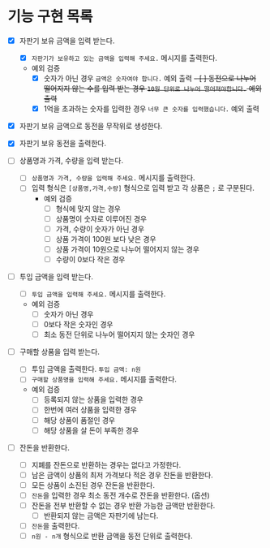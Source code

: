 # 기능 구현 목록

- [X] 자판기 보유 금액을 입력 받는다.
  - [X] `자판기가 보유하고 있는 금액을 입력해 주세요.` 메시지를 출력한다.
  - 예외 검증
    - [X] 숫자가 아닌 경우 `금액은 숫자여야 합니다.` 예외 출력
    ~~- [ ] 동전으로 나누어 떨어지지 않는 수를 입력 받는 경우 `10원 단위로 나누어 떨어져야합니다.` 예외 출력~~
    - [X] 1억을 초과하는 숫자를 입력한 경우 `너무 큰 숫자를 입력했습니다.` 예외 출력

- [X] 자판기 보유 금액으로 동전을 무작위로 생성한다.
- [X] 자판기 보유 동전을 출력한다.

- [ ] 상품명과 가격, 수량을 입력 받는다.
  - [ ] `상품명과 가격, 수량을 입력해 주세요.` 메시지를 출력한다. 
  - [ ] 입력 형식은 `[상품명,가격,수량]` 형식으로 입력 받고 각 상품은 `;` 로 구분된다.
    - 예외 검증
      - [ ] 형식에 맞지 않는 경우
      - [ ] 상품명이 숫자로 이루어진 경우
      - [ ] 가격, 수량이 숫자가 아닌 경우
      - [ ] 상품 가격이 100원 보다 낮은 경우
      - [ ] 상품 가격이 10원으로 나누어 떨어지지 않는 경우
      - [ ] 수량이 0보다 작은 경우
    
- [ ] 투입 금액을 입력 받는다.
  - [ ] `투입 금액을 입력해 주세요.` 메시지를 출력한다.
  - 예외 검증
    - [ ] 숫자가 아닌 경우
    - [ ] 0보다 작은 숫자인 경우
    - [ ] 최소 동전 단위로 나누어 떨어지지 않는 숫자인 경우

- [ ] 구매할 상품을 입력 받는다.
  - [ ] 투입 금액을 출력한다. `투입 금액: n원`
  - [ ] `구매할 상품명을 입력해 주세요.` 메시지를 출력한다.
  - 예외 검증
    - [ ] 등록되지 않는 상품을 입력한 경우
    - [ ] 한번에 여러 상품을 입력한 경우
    - [ ] 해당 상품이 품절인 경우
    - [ ] 해당 상품을 살 돈이 부족한 경우

- [ ] 잔돈을 반환한다.
  - [ ] 지폐를 잔돈으로 반환하는 경우는 없다고 가정한다.
  - [ ] 남은 금액이 상품의 최저 가격보다 적은 경우 잔돈을 반환한다.
  - [ ] 모든 상품이 소진된 경우 잔돈을 반환한다.
  - [ ] `잔돈`을 입력한 경우 최소 동전 개수로 잔돈을 반환한다. (옵션)
  - [ ] 잔돈을 전부 반환할 수 없는 경우 반환 가능한 금액만 반환한다.
    - [ ] 반환되지 않는 금액은 자판기에 남는다.
  - [ ] `잔돈`을 출력한다.
  - [ ] `n원 - n개` 형식으로 반환 금액을 동전 단위로 출력한다.